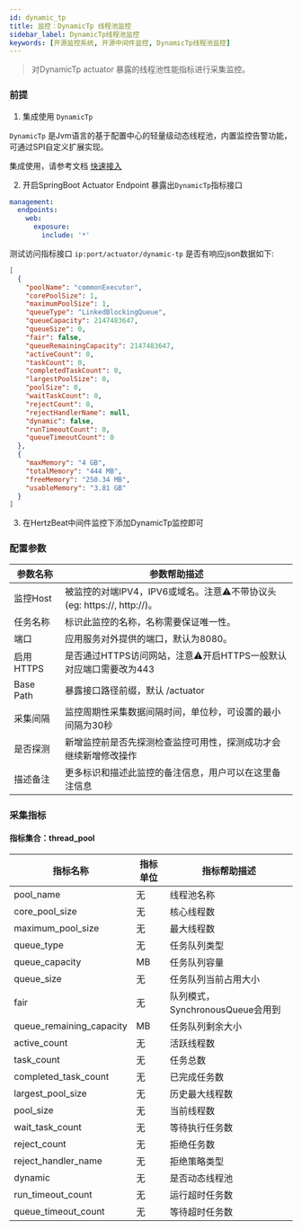 ```yaml
---
id: dynamic_tp
title: 监控：DynamicTp 线程池监控      
sidebar_label: DynamicTp线程池监控
keywords: [开源监控系统, 开源中间件监控, DynamicTp线程池监控]
---
```


> 对DynamicTp actuator 暴露的线程池性能指标进行采集监控。

### 前提

1. 集成使用 `DynamicTp`

`DynamicTp` 是Jvm语言的基于配置中心的轻量级动态线程池，内置监控告警功能，可通过SPI自定义扩展实现。

集成使用，请参考文档 [快速接入](https://dynamictp.cn/guide/use/quick-start.html)

2. 开启SpringBoot Actuator Endpoint 暴露出`DynamicTp`指标接口

```yaml
management:
  endpoints:
    web:
      exposure:
        include: '*'
```

测试访问指标接口 `ip:port/actuator/dynamic-tp` 是否有响应json数据如下:

```json
[
  {
    "poolName": "commonExecutor",
    "corePoolSize": 1,
    "maximumPoolSize": 1,
    "queueType": "LinkedBlockingQueue",
    "queueCapacity": 2147483647,
    "queueSize": 0,
    "fair": false,
    "queueRemainingCapacity": 2147483647,
    "activeCount": 0,
    "taskCount": 0,
    "completedTaskCount": 0,
    "largestPoolSize": 0,
    "poolSize": 0,
    "waitTaskCount": 0,
    "rejectCount": 0,
    "rejectHandlerName": null,
    "dynamic": false,
    "runTimeoutCount": 0,
    "queueTimeoutCount": 0
  },
  {
    "maxMemory": "4 GB",
    "totalMemory": "444 MB",
    "freeMemory": "250.34 MB",
    "usableMemory": "3.81 GB"
  }
]
```

3. 在HertzBeat中间件监控下添加DynamicTp监控即可

### 配置参数

|   参数名称    |                        参数帮助描述                        |
|-----------|------------------------------------------------------|
| 监控Host    | 被监控的对端IPV4，IPV6或域名。注意⚠️不带协议头(eg: https://, http://)。 |
| 任务名称      | 标识此监控的名称，名称需要保证唯一性。                                  |
| 端口        | 应用服务对外提供的端口，默认为8080。                                 |
| 启用HTTPS   | 是否通过HTTPS访问网站，注意⚠️开启HTTPS一般默认对应端口需要改为443             |
| Base Path | 暴露接口路径前缀，默认 /actuator                                |
| 采集间隔      | 监控周期性采集数据间隔时间，单位秒，可设置的最小间隔为30秒                       |
| 是否探测      | 新增监控前是否先探测检查监控可用性，探测成功才会继续新增修改操作                     |
| 描述备注      | 更多标识和描述此监控的备注信息，用户可以在这里备注信息                          |

### 采集指标

#### 指标集合：thread_pool

|           指标名称           | 指标单位 |          指标帮助描述          |
|--------------------------|------|--------------------------|
| pool_name                | 无    | 线程池名称                    |
| core_pool_size           | 无    | 核心线程数                    |
| maximum_pool_size        | 无    | 最大线程数                    |
| queue_type               | 无    | 任务队列类型                   |
| queue_capacity           | MB   | 任务队列容量                   |
| queue_size               | 无    | 任务队列当前占用大小               |
| fair                     | 无    | 队列模式，SynchronousQueue会用到 |
| queue_remaining_capacity | MB   | 任务队列剩余大小                 |
| active_count             | 无    | 活跃线程数                    |
| task_count               | 无    | 任务总数                     |
| completed_task_count     | 无    | 已完成任务数                   |
| largest_pool_size        | 无    | 历史最大线程数                  |
| pool_size                | 无    | 当前线程数                    |
| wait_task_count          | 无    | 等待执行任务数                  |
| reject_count             | 无    | 拒绝任务数                    |
| reject_handler_name      | 无    | 拒绝策略类型                   |
| dynamic                  | 无    | 是否动态线程池                  |
| run_timeout_count        | 无    | 运行超时任务数                  |
| queue_timeout_count      | 无    | 等待超时任务数                  |

